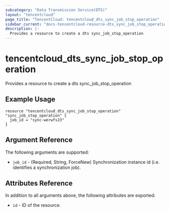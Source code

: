 ```yaml
---
subcategory: "Data Transmission Service(DTS)"
layout: "tencentcloud"
page_title: "TencentCloud: tencentcloud_dts_sync_job_stop_operation"
sidebar_current: "docs-tencentcloud-resource-dts_sync_job_stop_operation"
description: |-
  Provides a resource to create a dts sync_job_stop_operation
---
```


# tencentcloud_dts_sync_job_stop_operation

Provides a resource to create a dts sync_job_stop_operation

## Example Usage

```hcl
resource "tencentcloud_dts_sync_job_stop_operation" "sync_job_stop_operation" {
  job_id = "sync-werwfs23"
}
```

## Argument Reference

The following arguments are supported:

* `job_id` - (Required, String, ForceNew) Synchronization instance id (i.e. identifies a synchronization job).

## Attributes Reference

In addition to all arguments above, the following attributes are exported:

* `id` - ID of the resource.



